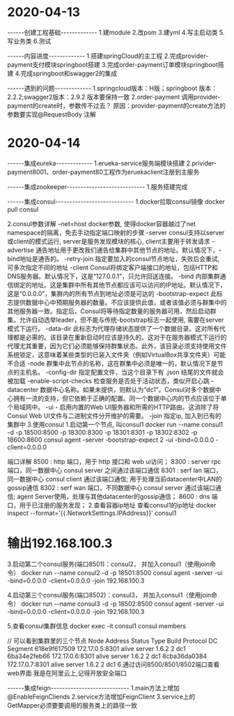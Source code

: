 # 2020-04-13
------创建工程基础-------------
1.建module
2.改pom
3.建yml
4.写主启动类
5.写业务类
6.测试


------内容进度-------------
1.搭建springCloud的主工程
2.完成provider-payment支付模块springboot搭建
3.完成order-payment订单模块springboot搭建
4.完成springboot和swagger2的集成

------遇到的问题-------------
1.springcloud版本：H版；springboot 版本：2.2.2;swagger2版本：2.9.2 版本要保持一致
2.order-payment 调用provider-payment的create时，参数传不过去？
  原因：provider-payment的create方法的参数要实现@RequestBody 注解

# 2020-04-14
------集成eureka-------------
1.erueka-service服务端模块搭建
2.privider-payment8001、order-payment80工程作为eruekaclient注册到主服务

------集成zookeeper----------------------------
1.服务搭建完成

------集成consul----------------------------
1.docker拉取consul镜像
 docker pull consul 

2.consul参数详解
–net=host docker参数, 使得docker容器越过了net namespace的隔离，免去手动指定端口映射的步骤
-server consul支持以server或client的模式运行, server是服务发现模块的核心, client主要用于转发请求
-advertise 通告地址用于更改我们通告给集群中其他节点的地址。默认情况下，-bind地址是通告的。
-retry-join 指定要加入的consul节点地址，失败后会重试, 可多次指定不同的地址
-client Consul将绑定客户端接口的地址，包括HTTP和DNS服务器。默认情况下，这是“127.0.0.1”，只允许回送连接。
-bind 内部集群通信绑定的地址。这是集群中所有其他节点都应该可以访问的IP地址。默认情况下，这是“0.0.0.0”，集群内的所有节点到地址必须是可达的
-bootstrap-expect 此标志提供数据中心中预期服务器的数量。不应该提供此值，或者该值必须与群集中的其他服务器一致。指定后，Consul将等待指定数量的服务器可用，然后启动群集。允许自动选举leader，但不能与传统-bootstrap标志一起使用, 需要在server模式下运行。
-data-dir 此标志为代理存储状态提供了一个数据目录。这对所有代理都是必需的。该目录在重新启动时应该是持久的。这对于在服务器模式下运行的代理尤其重要，因为它们必须能够保持群集状态。此外，该目录必须支持使用文件系统锁定，这意味着某些类型的已装入文件夹（例如VirtualBox共享文件夹）可能不合适
-node 群集中此节点的名称，这在群集中必须是唯一的，默认情况下是节点的主机名。
-config-dir 指定配置文件，当这个目录下有 .json 结尾的文件就会被加载
-enable-script-checks 检查服务是否处于活动状态，类似开启心跳
-datacenter 数据中心名称。如果未提供，则默认为“dc1”。Consul对多个数据中心拥有一流的支持，但它依赖于正确的配置。同一个数据中心内的节点应该位于单个局域网中。
-ui - 启用内置的Web UI服务器和所需的HTTP路由。这消除了将Consul Web UI文件与二进制文件分开维护的需要。
-join 指定ip, 加入到已有的集群中
3.使用consul
1.启动第一个节点, 叫consul1
 docker run --name consul1 -d -p 18500:8500 -p 18300:8300 -p 18301:8301 -p 18302:8302 -p 18600:8600 consul agent -server -bootstrap-expect 2 -ui -bind=0.0.0.0 -client=0.0.0.0 

端口详解
8500 : http 端口，用于 http 接口和 web ui访问；
8300 : server rpc 端口，同一数据中心 consul server 之间通过该端口通信
8301 : serf lan 端口，同一数据中心 consul client 通过该端口通信; 用于处理当前datacenter中LAN的gossip通信
8302 : serf wan 端口，不同数据中心 consul server 通过该端口通信; agent Server使用，处理与其他datacenter的gossip通信；
8600 : dns 端口，用于已注册的服务发现；
2.查看容器ip地址
查看consul1的ip地址  docker inspect --format='{{.NetworkSettings.IPAddress}}' consul1

# 输出192.168.100.3
3.启动第二个consul服务(端口8501)：consul2， 并加入consul1（使用join命令）
 docker run --name consul2 -d -p 18501:8500 consul agent -server -ui -bind=0.0.0.0 -client=0.0.0.0 -join 192.168.100.3  

4.启动第三个consul服务(端口8502)：consul3， 并加入consul1（使用join命令）
 docker run --name consul3 -d -p 18502:8500 consul agent -server -ui -bind=0.0.0.0 -client=0.0.0.0 -join 192.168.100.3  

5.查看consul集群信息
 docker exec -it consul1 consul members 

// 可以看到集群里的三个节点
Node          Address          Status  Type    Build  Protocol  DC   Segment
618e9f617509  172.17.0.5:8301  alive   server  1.6.2  2         dc1  <all>
6ba34e2feb66  172.17.0.6:8301  alive   server  1.6.2  2         dc1  <all>
8cba36da0384  172.17.0.7:8301  alive   server  1.6.2  2         dc1  <all>
6.通过访问8500/8501/8502端口查看web界面
我是在阿里云上,记得开放安全端口


------集成feign----------------------------
1.main方法上增加@EnableFeignCliends
2.service方法增加FeignClient
3.service上的GetMapper必须要要调用的服务类上的路径一致
